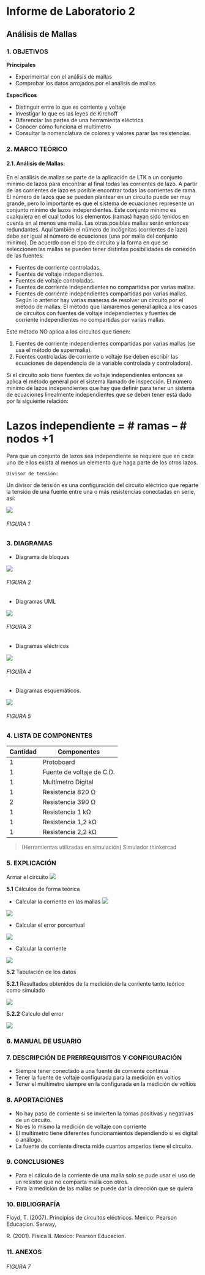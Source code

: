 # Informe de Laboratorio 2
## Análisis de Mallas
### 1.	OBJETIVOS

**Principales**

 - Experimentar con el análisis de mallas 
 - Comprobar los datos arrojados por el análisis de mallas

**Específicos**

- Distinguir entre lo que es corriente y voltaje
- Investigar lo que es las leyes de Kirchoff
- Diferenciar las partes de una herramienta eléctrica
- Conocer cómo funciona el multímetro
- Consultar la nomenclatura de colores y valores parar las resistencias.

### 2.	MARCO TEÓRICO 

#### 2.1.	 Análisis de Mallas:
En el análisis de mallas se parte de la aplicación de LTK a un conjunto mínimo de lazos para encontrar al final todas las corrientes de lazo. A partir   de   las   corrientes   de   lazo   es   posible encontrar   todas   las   corrientes   de   rama.   El número de lazos que se pueden plantear en un circuito   puede   ser   muy   grande, pero   lo importante   es   que   el   sistema   de   ecuaciones represente   un   conjunto   mínimo   de   lazos independientes.
Este conjunto mínimo es cualquiera en el cual todos los elementos (ramas) hayan sido tenidos en cuenta   en   al menos   una   malla.   Las otras posibles   mallas   serán   entonces   redundantes.
Aquí   también   el   número   de   incógnitas (corrientes de lazo) debe ser igual al número de ecuaciones (una   por   malla   del   conjunto mínimo). 
De acuerdo con el tipo de circuito y la forma en que se   seleccionen   las   mallas   se   pueden   tener distintas   posibilidades   de   conexión   de   las fuentes: 
- Fuentes de corriente controladas.
-  Fuentes de voltaje independientes.
-  Fuentes de voltaje controladas.
-  Fuentes de corriente independientes no compartidas por varias mallas.
- Fuentes   de   corriente   independientes compartidas por varias mallas.
Según   lo   anterior   hay   varias   maneras   de resolver un circuito por el método de mallas.
El método que llamaremos general aplica a los casos   de   circuitos   con   fuentes   de   voltaje independientes   y   fuentes   de   corriente independientes   no   compartidas   por   varias mallas.

Este método NO aplica a los circuitos que tienen: 
1. Fuentes de corriente independientes compartidas por varias mallas (se usa el método de supermalia).
2. Fuentes controladas de corriente o voltaje (se deben escribir las ecuaciones de   dependencia de la variable controlada y controladora).

Si   el   circuito   solo   tiene   fuentes   de   voltaje independientes   entonces   se   aplica   el   método general por el sistema llamado de inspección.
El número mínimo de lazos independientes que hay   que   definir   para   tener   un   sistema   de ecuaciones linealmente independientes que   se deben tener está dado por la siguiente relación:

 # Lazos independiente = # ramas – # nodos +1
 
Para   que   un   conjunto   de   lazos   sea independiente se requiere que en cada uno de ellos   exista   al menos   un elemento   que haga parte de los otros lazos.

    Divisor de tensión:
Un divisor de tensión es una configuración del circuito eléctrico que reparte la tensión de una fuente entre una o más resistencias conectadas en serie, así: 

![](https://github.com/SanchezMaiAndresSebastian/Informe-laboratorio-2/tree/main/Fotos/8.png)


###### _FIGURA 1_

### 3.	DIAGRAMAS
- Diagrama de bloques

![](https://github.com/SanchezMaiAndresSebastian/Informe-laboratorio/blob/main/Fotos/9.png)


###### _FIGURA 2_

- Diagramas UML

![](https://github.com/SanchezMaiAndresSebastian/Informe-laboratorio/blob/main/Fotos/10.png)


###### _FIGURA 3_

- Diagramas eléctricos

![](https://github.com/SanchezMaiAndresSebastian/Informe-laboratorio/blob/main/Fotos/11.png)


###### _FIGURA 4_

 - Diagramas esquemáticos.


![](https://github.com/SanchezMaiAndresSebastian/Informe-laboratorio-2/blob/main/Fotos/1.png)


###### _FIGURA 5_

### 4.	LISTA DE COMPONENTES

| Cantidad | Componentes | 
| -------- | ----------- | 
| 1 |Protoboard | 
| 1 |Fuente de voltaje de C.D. | 
| 1 |Multímetro Digital| 
| 1 |Resistencia 820 Ω | 
| 2 |Resistencia 390 Ω | 
| 1 |Resistencia 1 kΩ | 
| 1 |Resistencia 1,2 kΩ | 
| 1 |Resistencia 2,2 kΩ |
 
> (Herramientas utilizadas en simulación) 
> Simulador thinkercad


### 5.	EXPLICACIÓN

Armar el circuito
![](https://github.com/SanchezMaiAndresSebastian/Informe-laboratorio-2/blob/main/Fotos/1.png)

__5.1__ Cálculos de forma teórica

- Calcular la corriente en las mallas
![](https://github.com/SanchezMaiAndresSebastian/Informe-laboratorio-2/blob/main/Fotos/2.png)

![](https://github.com/SanchezMaiAndresSebastian/Informe-laboratorio-2/blob/main/Fotos/3.png)

- Calcular el error porcentual

![](https://github.com/SanchezMaiAndresSebastian/Informe-laboratorio/blob/main/Fotos/17.png) 

- Calcular la corriente

![](https://github.com/SanchezMaiAndresSebastian/Informe-laboratorio-2/blob/main/Fotos/4.png)

__5.2__ Tabulación de los datos

__5.2.1__ Resultados obtenidos de la medición de la corriente tanto teórico como simulado

![](https://github.com/SanchezMaiAndresSebastian/Informe-laboratorio-2/blob/main/Fotos/5.png)

__5.2.2__ Calculo del error

![](https://github.com/SanchezMaiAndresSebastian/Informe-laboratorio-2/blob/main/Fotos/6.png)
### 6.  MANUAL DE USUARIO
### 7.	 DESCRIPCIÓN DE PRERREQUISITOS Y CONFIGURACIÓN
 - Siempre tener conectado a una fuente de corriente continua
 - Tener la fuente de voltaje configurada para la medición en voltios
 - Tener el multímetro siempre en la configurada en la medición de voltios 
 
### 8.	APORTACIONES

 - No hay paso de corriente si se invierten la tomas positivas y negativas de un circuito.
 - No es lo mismo la medición de voltaje con corriente 
 - El multímetro tiene diferentes funcionamientos dependiendo si es digital o análogo.
 - La fuente de corriente directa mide cuantos amperios tiene el circuito.
 
### 9.	CONCLUSIONES
- Para el cálculo de la corriente de una malla solo se pude usar el uso de un resistor que no comparta malla con otros.
- Para la medición de las mallas se puede dar la dirección que se quiera

### 10.	BIBLIOGRAFÍA

Floyd, T. (2007). Principios de circuitos eléctricos. Mexico: Pearson Educacion. Serway,

R. (2001). Fisica II. Mexico: Pearson Educacion.

### 11.	 ANEXOS



###### _FIGURA 7_
